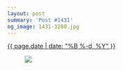 ```yaml
---
layout: post
summary: 'Post #1431'
og_image: 1431-1280.jpg
---
```


<div class="post">
 <time>
  <a href="/1431">
   {{ page.date | date: "%B %-d, %Y" }}
  </a>
 </time>
 <a href="/1431">
  <figure data-taken="8/18/2021">
   <img sizes="(min-width: 700px) 50vw, calc(100vw - 2rem)" src="{{ site.assets_url }}/1431-640.jpg" srcset="{{ site.assets_url }}/1431-320.jpg 320w, {{ site.assets_url }}/1431-640.jpg 640w, {{ site.assets_url }}/1431-960.jpg 960w, {{ site.assets_url }}/1431-1280.jpg 1280w"/>
  </figure>
 </a>
</div>
